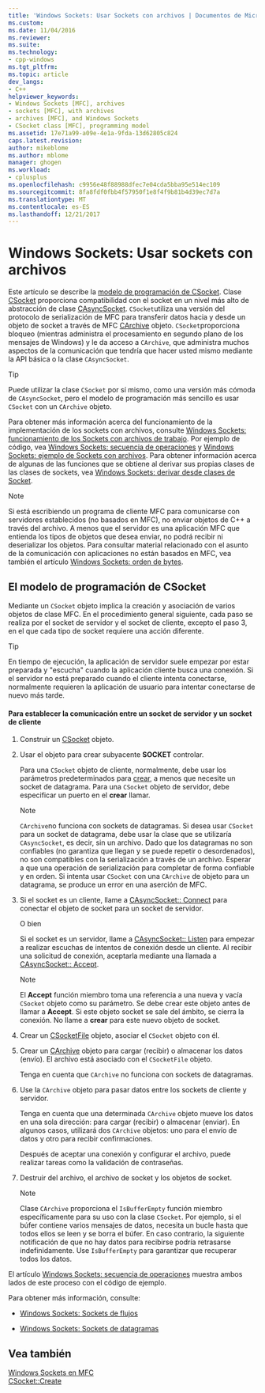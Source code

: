 ```yaml
---
title: 'Windows Sockets: Usar Sockets con archivos | Documentos de Microsoft'
ms.custom: 
ms.date: 11/04/2016
ms.reviewer: 
ms.suite: 
ms.technology:
- cpp-windows
ms.tgt_pltfrm: 
ms.topic: article
dev_langs:
- C++
helpviewer_keywords:
- Windows Sockets [MFC], archives
- sockets [MFC], with archives
- archives [MFC], and Windows Sockets
- CSocket class [MFC], programming model
ms.assetid: 17e71a99-a09e-4e1a-9fda-13d62805c824
caps.latest.revision: 
author: mikeblome
ms.author: mblome
manager: ghogen
ms.workload:
- cplusplus
ms.openlocfilehash: c9956e48f88988dfec7e04cda5bba95e514ec109
ms.sourcegitcommit: 8fa8fdf0fbb4f57950f1e8f4f9b81b4d39ec7d7a
ms.translationtype: MT
ms.contentlocale: es-ES
ms.lasthandoff: 12/21/2017
---
```

# <a name="windows-sockets-using-sockets-with-archives"></a>Windows Sockets: Usar sockets con archivos
Este artículo se describe la [modelo de programación de CSocket](#_core_the_csocket_programming_model). Clase [CSocket](../mfc/reference/csocket-class.md) proporciona compatibilidad con el socket en un nivel más alto de abstracción de clase [CAsyncSocket](../mfc/reference/casyncsocket-class.md). `CSocket`utiliza una versión del protocolo de serialización de MFC para transferir datos hacia y desde un objeto de socket a través de MFC [CArchive](../mfc/reference/carchive-class.md) objeto. `CSocket`proporciona bloqueo (mientras administra el procesamiento en segundo plano de los mensajes de Windows) y le da acceso a `CArchive`, que administra muchos aspectos de la comunicación que tendría que hacer usted mismo mediante la API básica o la clase `CAsyncSocket`.  
  
> [!TIP]
>  Puede utilizar la clase `CSocket` por sí mismo, como una versión más cómoda de `CAsyncSocket`, pero el modelo de programación más sencillo es usar `CSocket` con un `CArchive` objeto.  
  
 Para obtener más información acerca del funcionamiento de la implementación de los sockets con archivos, consulte [Windows Sockets: funcionamiento de los Sockets con archivos de trabajo](../mfc/windows-sockets-how-sockets-with-archives-work.md). Por ejemplo de código, vea [Windows Sockets: secuencia de operaciones](../mfc/windows-sockets-sequence-of-operations.md) y [Windows Sockets: ejemplo de Sockets con archivos](../mfc/windows-sockets-example-of-sockets-using-archives.md). Para obtener información acerca de algunas de las funciones que se obtiene al derivar sus propias clases de las clases de sockets, vea [Windows Sockets: derivar desde clases de Socket](../mfc/windows-sockets-deriving-from-socket-classes.md).  
  
> [!NOTE]
>  Si está escribiendo un programa de cliente MFC para comunicarse con servidores establecidos (no basados en MFC), no enviar objetos de C++ a través del archivo. A menos que el servidor es una aplicación MFC que entienda los tipos de objetos que desea enviar, no podrá recibir ni deserializar los objetos. Para consultar material relacionado con el asunto de la comunicación con aplicaciones no están basados en MFC, vea también el artículo [Windows Sockets: orden de bytes](../mfc/windows-sockets-byte-ordering.md).  
  
##  <a name="_core_the_csocket_programming_model"></a>El modelo de programación de CSocket  
 Mediante un `CSocket` objeto implica la creación y asociación de varios objetos de clase MFC. En el procedimiento general siguiente, cada paso se realiza por el socket de servidor y el socket de cliente, excepto el paso 3, en el que cada tipo de socket requiere una acción diferente.  
  
> [!TIP]
>  En tiempo de ejecución, la aplicación de servidor suele empezar por estar preparada y "escucha" cuando la aplicación cliente busca una conexión. Si el servidor no está preparado cuando el cliente intenta conectarse, normalmente requieren la aplicación de usuario para intentar conectarse de nuevo más tarde.  
  
#### <a name="to-set-up-communication-between-a-server-socket-and-a-client-socket"></a>Para establecer la comunicación entre un socket de servidor y un socket de cliente  
  
1.  Construir un [CSocket](../mfc/reference/csocket-class.md) objeto.  
  
2.  Usar el objeto para crear subyacente **SOCKET** controlar.  
  
     Para una `CSocket` objeto de cliente, normalmente, debe usar los parámetros predeterminados para [crear](../mfc/reference/casyncsocket-class.md#create), a menos que necesite un socket de datagrama. Para una `CSocket` objeto de servidor, debe especificar un puerto en el **crear** llamar.  
  
    > [!NOTE]
    >  `CArchive`no funciona con sockets de datagramas. Si desea usar `CSocket` para un socket de datagrama, debe usar la clase que se utilizaría `CAsyncSocket`, es decir, sin un archivo. Dado que los datagramas no son confiables (no garantiza que llegan y se puede repetir o desordenados), no son compatibles con la serialización a través de un archivo. Esperar a que una operación de serialización para completar de forma confiable y en orden. Si intenta usar `CSocket` con una `CArchive` de objeto para un datagrama, se produce un error en una aserción de MFC.  
  
3.  Si el socket es un cliente, llame a [CAsyncSocket:: Connect](../mfc/reference/casyncsocket-class.md#connect) para conectar el objeto de socket para un socket de servidor.  
  
     O bien  
  
     Si el socket es un servidor, llame a [CAsyncSocket:: Listen](../mfc/reference/casyncsocket-class.md#listen) para empezar a realizar escuchas de intentos de conexión desde un cliente. Al recibir una solicitud de conexión, aceptarla mediante una llamada a [CAsyncSocket:: Accept](../mfc/reference/casyncsocket-class.md#accept).  
  
    > [!NOTE]
    >  El **Accept** función miembro toma una referencia a una nueva y vacía `CSocket` objeto como su parámetro. Se debe crear este objeto antes de llamar a **Accept**. Si este objeto socket se sale del ámbito, se cierra la conexión. No llame a **crear** para este nuevo objeto de socket.  
  
4.  Crear un [CSocketFile](../mfc/reference/csocketfile-class.md) objeto, asociar el `CSocket` objeto con él.  
  
5.  Crear un [CArchive](../mfc/reference/carchive-class.md) objeto para cargar (recibir) o almacenar los datos (envío). El archivo está asociado con el `CSocketFile` objeto.  
  
     Tenga en cuenta que `CArchive` no funciona con sockets de datagramas.  
  
6.  Use la `CArchive` objeto para pasar datos entre los sockets de cliente y servidor.  
  
     Tenga en cuenta que una determinada `CArchive` objeto mueve los datos en una sola dirección: para cargar (recibir) o almacenar (enviar). En algunos casos, utilizará dos `CArchive` objetos: uno para el envío de datos y otro para recibir confirmaciones.  
  
     Después de aceptar una conexión y configurar el archivo, puede realizar tareas como la validación de contraseñas.  
  
7.  Destruir del archivo, el archivo de socket y los objetos de socket.  
  
    > [!NOTE]
    >  Clase `CArchive` proporciona el `IsBufferEmpty` función miembro específicamente para su uso con la clase `CSocket`. Por ejemplo, si el búfer contiene varios mensajes de datos, necesita un bucle hasta que todos ellos se leen y se borra el búfer. En caso contrario, la siguiente notificación de que no hay datos para recibirse podría retrasarse indefinidamente. Use `IsBufferEmpty` para garantizar que recuperar todos los datos.  
  
 El artículo [Windows Sockets: secuencia de operaciones](../mfc/windows-sockets-sequence-of-operations.md) muestra ambos lados de este proceso con el código de ejemplo.  
  
 Para obtener más información, consulte:  
  
-   [Windows Sockets: Sockets de flujos](../mfc/windows-sockets-stream-sockets.md)  
  
-   [Windows Sockets: Sockets de datagramas](../mfc/windows-sockets-datagram-sockets.md)  
  
## <a name="see-also"></a>Vea también  
 [Windows Sockets en MFC](../mfc/windows-sockets-in-mfc.md)   
 [CSocket::Create](../mfc/reference/csocket-class.md#create)

